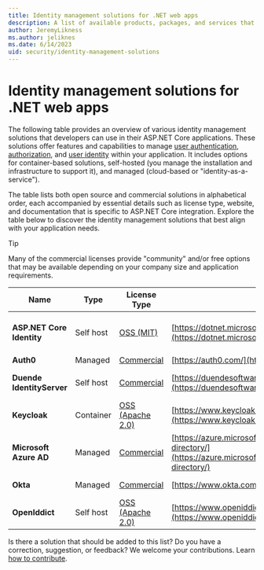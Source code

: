 ```yaml
---
title: Identity management solutions for .NET web apps
description: A list of available products, packages, and services that enable identity management, including authentication and authorization, for ASP.NET Core web apps.
author: JeremyLikness
ms.author: jeliknes
ms.date: 6/14/2023
uid: security/identity-management-solutions
---
```

# Identity management solutions for .NET web apps

The following table provides an overview of various identity management solutions that developers can use in their ASP.NET Core applications. These solutions offer features and capabilities to manage [user authentication](xref:security/authentication/index), [authorization](xref:security/authorization/introduction), and [user identity](xref:security/authentication/identity) within your application. It includes options for container-based solutions, self-hosted (you manage the installation and infrastructure to support it), and managed (cloud-based or "identity-as-a-service"). 

 The table lists both open source and commercial solutions in alphabetical order, each accompanied by essential details such as license type, website, and documentation that is specific to ASP.NET Core integration. Explore the table below to discover the identity management solutions that best align with your application needs.

> [!TIP]
> Many of the commercial licenses provide "community" and/or free options that may be available depending on your company size and application requirements.

|Name  |Type | License Type  |Website  |Docs  |
|---------|-----|--------|---------|---------|
|**ASP.NET Core Identity**| Self host |[OSS (MIT)](https://github.com/dotnet/aspnetcore/blob/main/LICENSE.txt)|[https://dotnet.microsoft.com/](https://dotnet.microsoft.com/apps/aspnet)|[Secure a web app with ASP.NET Core Identity](/training/modules/secure-aspnet-core-identity/)|
|**Auth0**|Managed|[Commercial](https://auth0.com/pricing)|[https://auth0.com/](https://auth0.com/)|[Get started](https://auth0.com/docs/get-started)|
|**Duende IdentityServer**|Self host|[Commercial](https://duendesoftware.com/products/identityserver#pricing)|[https://duendesoftware.com/](https://duendesoftware.com/products/identityserver)|[ASP.NET Identity integration](https://docs.duendesoftware.com/identityserver/v6/aspnet_identity/)|
|**Keycloak**|Container|[OSS (Apache 2.0)](https://github.com/keycloak/keycloak/blob/master/LICENSE.txt)|[https://www.keycloak.org/](https://www.keycloak.org/)|[Keycloak client adapters documentation](https://www.keycloak.org/docs/latest/securing_apps/#client-adapters)|
|**Microsoft Azure AD**|Managed|[Commercial](https://azure.microsoft.com/pricing/details/active-directory/)|[https://azure.microsoft.com/services/active-directory/](https://azure.microsoft.com/services/active-directory/)|[Azure AD documentation](/azure/active-directory/)|
|**Okta**|Managed|[Commercial](https://www.okta.com/pricing/)|[https://www.okta.com/](https://www.okta.com/)|[Okta for ASP.NET Core](https://developer.okta.com/code/dotnet/aspnetcore/)|
|**OpenIddict**|Self host|[OSS (Apache 2.0)](https://github.com/openiddict/openiddict-core/blob/dev/LICENSE.md)|[https://www.openiddict.com/](https://www.openiddict.com/)|[OpenIddict Documentation](https://documentation.openiddict.com/)|

Is there a solution that should be added to this list? Do you have a correction, suggestion, or feedback? We welcome your contributions. Learn [how to contribute](https://github.com/dotnet/aspnetcore/blob/main/CONTRIBUTING.md).
